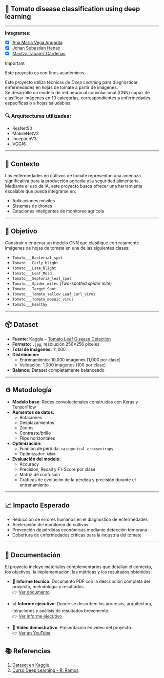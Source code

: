 ## 🍅  Tomato disease classification using deep learning
---
**Integrantes:**
- [X] [Ana María Vega Angarita](https://github.com/anavegaa)
- [X] [Johan Sebastian Henao ](https://github.com/MaritzaTC)
- [X] [Maritza Tabarez Cárdenas](https://github.com/JohanSH7)

> [!IMPORTANT]  
> Este proyecto es con fines académicos.

Este proyecto utiliza técnicas de *Deep Learning* para diagnosticar enfermedades en hojas de tomate a partir de imágenes.  
Se desarrolló un modelo de red neuronal convolucional (CNN) capaz de clasificar imágenes en 10 categorías, correspondientes a enfermedades específicas o a hojas saludables.

### 🔍 Arquitecturas utilizadas:
- ResNet50  
- MobileNetV3  
- InceptionV3  
- VGG16  

---

## 🌱 Contexto

Las enfermedades en cultivos de tomate representan una amenaza significativa para la producción agrícola y la seguridad alimentaria.  
Mediante el uso de IA, este proyecto busca ofrecer una herramienta escalable que pueda integrarse en:

- Aplicaciones móviles  
- Sistemas de drones  
- Estaciones inteligentes de monitoreo agrícola  

---

## 🎯 Objetivo

Construir y entrenar un modelo CNN que clasifique correctamente imágenes de hojas de tomate en una de las siguientes clases:

- `Tomato___Bacterial_spot`  
- `Tomato___Early_blight`  
- `Tomato___Late_blight`  
- `Tomato___Leaf_Mold`  
- `Tomato___Septoria_leaf_spot`  
- `Tomato___Spider_mites` (*Two-spotted spider mite*)  
- `Tomato___Target_Spot`  
- `Tomato___Tomato_Yellow_Leaf_Curl_Virus`  
- `Tomato___Tomato_mosaic_virus`  
- `Tomato___healthy`  

---

## 📦 Dataset

- **Fuente:** Kaggle – [Tomato Leaf Disease Detection](https://www.kaggle.com/datasets/kaustubhb999/tomatoleaf/)  
- **Formato:** `.jpg`, resolución 256×256 píxeles  
- **Total de imágenes:** 11,000  
- **Distribución:**
  - Entrenamiento: 10,000 imágenes (1,000 por clase)  
  - Validación: 1,000 imágenes (100 por clase)  
- **Balance:** Dataset completamente balanceado  

---

## ⚙️ Metodología

- **Modelo base:** Redes convolucionales construidas con Keras y TensorFlow  
- **Aumentos de datos:**  
  - Rotaciones  
  - Desplazamientos  
  - Zooms  
  - Contraste/brillo  
  - Flips horizontales  
- **Optimización:**  
  - Función de pérdida: `categorical_crossentropy`  
  - Optimizador: `Adam`  
- **Evaluación del modelo:**  
  - Accuracy  
  - Precision, Recall y F1-Score por clase  
  - Matriz de confusión  
  - Gráficas de evolución de la pérdida y precisión durante el entrenamiento  

---

## 📈 Impacto Esperado

- Reducción de errores humanos en el diagnóstico de enfermedades  
- Aceleración del monitoreo de cultivos  
- Prevención de pérdidas económicas mediante detección temprana  
- Cobertura de enfermedades críticas para la industria del tomate  

---

## 📄 Documentación

El proyecto incluye materiales complementarios que detallan el contexto, los objetivos, la implementación, las métricas y los resultados obtenidos:

- 📘 **Informe técnico**: Documento PDF con la descripción completa del proyecto, metodología y resultados.  
  👉 [Ver documento](ENTREGA1.pdf)

- 📊 **Informe ejecutivo**: Donde se describen los procesos, arquitectura, iteraciones y análisis de resultados brevemente.  
  👉 [Ver informe ejecutivo](INFORME_PROYECTO.PDF)

- 🎥 **Video demostrativo**: Presentación en video del proyecto.   
  👉 [Ver en YouTube](https://www.youtube.com/watch?v=qrI-pqzGsrM)



## 📚 Referencias 
1. [Dataset en Kaggle](https://www.kaggle.com/datasets/kaustubhb999/tomatoleaf/) 
2. [Curso Deep Learning - R. Ramos](https://rramosp.github.io/2021.deeplearning/content/M04.html )